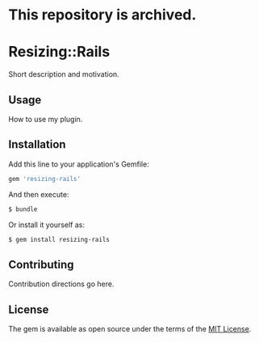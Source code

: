 # This repository is archived.

# Resizing::Rails
Short description and motivation.

## Usage
How to use my plugin.

## Installation
Add this line to your application's Gemfile:

```ruby
gem 'resizing-rails'
```

And then execute:
```bash
$ bundle
```

Or install it yourself as:
```bash
$ gem install resizing-rails
```

## Contributing
Contribution directions go here.

## License
The gem is available as open source under the terms of the [MIT License](https://opensource.org/licenses/MIT).
